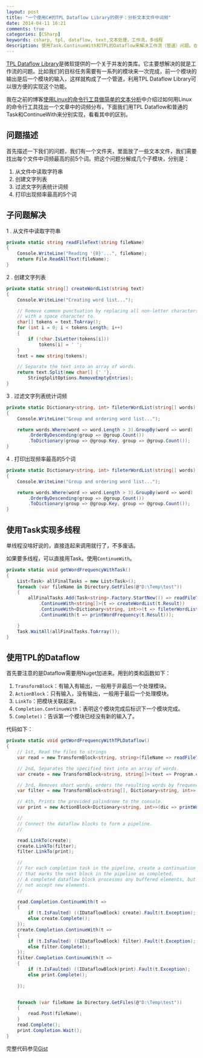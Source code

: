 ```yaml
---
layout: post
title: "一个使用C#的TPL Dataflow Library的例子：分析文本文件中词频"
date: 2014-04-11 16:21
comments: true
categories: [CSharp]
keywords: csharp, tpl, dataflow, text,文本处理，工作流，多线程
description: 使用Task.ContinueWith和TPL的Dataflow来解决工作流（管道）问题。在本文的例子中是分析文本文件中词频。
---
```

[TPL Dataflow Library](http://msdn.microsoft.com/en-us/library/hh228603%28v=vs.110%29.aspx)是微软提供的一个关于并发的类库。它主要想解决的就是工作流的问题。比如我们的目标任务需要有一系列的模块来一次完成，前一个模块的输出是后一个模块的输入，这样就构成了一个管道，利用TPL Dataflow Library可以很方便的实现这个功能。

我在之前的博客[使用Linux的命令行工具做简单的文本分析](http://fresky.github.io/blog/2013/06/18/how-to-analyze-text-file-with-linux-command-line-tools/)中介绍过如何用Linux的命令行工具找出一个文章中的词频分布，下面我们用TPL Dataflow和普通的Task和ContinueWith来分别实现，看看其中的区别。

问题描述
---
首先描述一下我们的问题，我们有一个文件夹，里面放了一些文本文件，我们需要找出每个文件中词频最高的前5个词。把这个问题分解成几个子模块，分别是： 

1. 从文件中读取字符串  
1. 创建文字列表  
1. 过滤文字列表统计词频  
1. 打印出现频率最高的5个词  

子问题解决
---

 1 . 从文件中读取字符串
```c#
private static string readFileText(string fileName)
{
	Console.WriteLine("Reading '{0}'...", fileName);
	return File.ReadAllText(fileName);
}
```
 2 . 创建文字列表
```c#
private static string[] createWordList(string text)
{
	Console.WriteLine("Creating word list...");

	// Remove common punctuation by replacing all non-letter characters  
	// with a space character to. 
	char[] tokens = text.ToArray();
	for (int i = 0; i < tokens.Length; i++)
	{
		if (!char.IsLetter(tokens[i]))
			tokens[i] = ' ';
	}
	text = new string(tokens);

	// Separate the text into an array of words. 
	return text.Split(new char[] {' '},
		StringSplitOptions.RemoveEmptyEntries);
}
```
 3 . 过滤文字列表统计词频
```c#
private static Dictionary<string, int> fileterWordList(string[] words)
{
	Console.WriteLine("Group and ordering word list...");

	return words.Where(word => word.Length > 3).GroupBy(word => word)
		.OrderByDescending(group => @group.Count())
		.ToDictionary(group => @group.Key, group => @group.Count());
}
```
 4 . 打印出现频率最高的5个词
```c#
private static Dictionary<string, int> fileterWordList(string[] words)
{
	Console.WriteLine("Group and ordering word list...");

	return words.Where(word => word.Length > 3).GroupBy(word => word)
		.OrderByDescending(group => @group.Count())
		.ToDictionary(group => @group.Key, group => @group.Count());
}
```

使用Task实现多线程
---
单线程没啥好说的，直接连起来调用就行了，不多废话。

如果要多线程，可以直接用Task。使用`ContinueWith`。
```c#
private static void getWordFrequencyWithTask()
{
	List<Task> allFinalTasks = new List<Task>();
	foreach (var fileName in Directory.GetFiles(@"D:\Temp\test"))
	{
		allFinalTasks.Add(Task<string>.Factory.StartNew(() => readFileText(fileName))
			.ContinueWith<string[]>(t => createWordList(t.Result))
			.ContinueWith<Dictionary<string, int>>(t => fileterWordList(t.Result))
			.ContinueWith(t => printWordFrequency(t.Result)));

	}
	Task.WaitAll(allFinalTasks.ToArray());
}
```

使用TPL的Dataflow
---
首先要注意的是Dataflow需要用Nuget加进来。用到的类和函数如下：

1. `TransformBlock`：有输入有输出，一般用于非最后一个处理模块。  
1. `ActionBlock`：只有输入，没有输出，一般用于最后一个处理模块。  
1. `LinkTo`：把模块关联起来。  
1. `Completion.ContinueWith`：表明这个模块完成后标识下一个模块完成。  
1. `Complete()`：告诉第一个模块已经没有新的输入了。  

代码如下：
```c#
private static void getWordFrequencyWithTPLDataflow()
{
	// 1st, Read the files to strings
	var read = new TransformBlock<string, string>(fileName => readFileText(fileName));

	// 2nd, Separates the specified text into an array of words. 
	var create = new TransformBlock<string, string[]>(text => Program.createWordList(text));

	// 3rd, Removes short words, orders the resulting words by frequency. 
	var filter = new TransformBlock<string[], Dictionary<string, int>>(words => fileterWordList(words));

	// 4th, Prints the provided palindrome to the console.     
	var print = new ActionBlock<Dictionary<string, int>>(dic => printWordFrequency(dic));

	// 
	// Connect the dataflow blocks to form a pipeline. 
	//

	read.LinkTo(create);
	create.LinkTo(filter);
	filter.LinkTo(print);

	// 
	// For each completion task in the pipeline, create a continuation task 
	// that marks the next block in the pipeline as completed. 
	// A completed dataflow block processes any buffered elements, but does 
	// not accept new elements. 
	//

	read.Completion.ContinueWith(t =>
	{
		if (t.IsFaulted) ((IDataflowBlock) create).Fault(t.Exception);
		else create.Complete();
	});
	create.Completion.ContinueWith(t =>
	{
		if (t.IsFaulted) ((IDataflowBlock) filter).Fault(t.Exception);
		else filter.Complete();
	});
	filter.Completion.ContinueWith(t =>
	{
		if (t.IsFaulted) ((IDataflowBlock)print).Fault(t.Exception);
		else print.Complete();
		
	});


	foreach (var fileName in Directory.GetFiles(@"D:\Temp\test"))
	{
		read.Post(fileName);
	}
	read.Complete();
	print.Completion.Wait();
}
```

完整代码参见[Gist](https://gist.github.com/fresky/10632899)